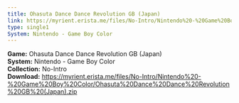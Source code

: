```yaml
---
title: Ohasuta Dance Dance Revolution GB (Japan)
link: https://myrient.erista.me/files/No-Intro/Nintendo%20-%20Game%20Boy%20Color/Ohasuta%20Dance%20Dance%20Revolution%20GB%20(Japan).zip
type: single1
System: Nintendo - Game Boy Color
---
```

<b>Game:</b> Ohasuta Dance Dance Revolution GB (Japan)<br>
<b>System:</b> Nintendo - Game Boy Color<br>
<b>Collection:</b> No-Intro<br>
<b>Download:</b> https://myrient.erista.me/files/No-Intro/Nintendo%20-%20Game%20Boy%20Color/Ohasuta%20Dance%20Dance%20Revolution%20GB%20(Japan).zip